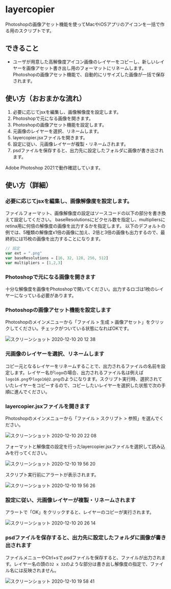 # layercopier

Photoshopの画像アセット機能を使ってMacやiOSアプリのアイコンを一括で作る用のスクリプトです。

## できること

 - ユーザが用意した高解像度アイコン画像のレイヤーをコピーし、新しいレイヤーを画像アセット書き出し用のフォーマットにリネームします。Photoshopの画像アセット機能で、自動的にリサイズした画像が一括で保存されます。

## 使い方（おおまかな流れ）

 1. 必要に応じてjsxを編集し、画像解像度を設定します。
 1. Photoshopで元になる画像を開きます。
 1. Photoshopの画像アセット機能を設定します。
 1. 元画像のレイヤーを選択、リネームします。
 1. layercopier.jsxファイルを開きます。
 1. 設定に従い、元画像レイヤーが複製・リネームされます。
 1. psdファイルを保存すると、出力先に設定したフォルダに画像が書き出されます。

Adobe Photoshop 2021で動作確認しています。

## 使い方（詳細）

### 必要に応じてjsxを編集し、画像解像度を設定します。

ファイルフォーマット、画像解像度の設定はソースコードの以下の部分を書き換えて設定してください。
baseResolutionsにピクセル数を指定し、multipliersにretina用に何倍の解像度の画像を出力するかを指定します。
以下のデフォルトの例では、5種類の解像度x1倍の画像に加え、2倍と3倍の画像も出力するので、最終的には15枚の画像を出力することになります。

```javascript
// 設定
var ext = ".png"
var baseResolutions = [16, 32, 128, 256, 512]
var multipliers = [1,2,3]
```

### Photoshopで元になる画像を開きます

十分な解像度を画像をPhotoshopで開いてください。出力するロゴは1枚のレイヤーになっている必要があります。

### Photoshopの画像アセット機能を設定します

Photoshopのメインメニューから「ファイル > 生成 > 画像アセット」をクリックしてください。チェックがついている状態になればOKです。

![スクリーンショット 2020-12-10 20 12 38](https://user-images.githubusercontent.com/75677927/101765214-5cfedc80-3b24-11eb-9901-a6113ceb8e39.png)

### 元画像のレイヤーを選択、リネームします

コピー元となるレイヤーをリネームすることで、出力されるファイルの名前を設定します。レイヤー名が`logo`の場合、出力されるファイル名は例えば`logo16.png`や`logo16@2.png`のようになります。スクリプト実行時、選択されていたレイヤーをコピーするので、コピーしたいレイヤーを選択した状態で次の手順に進んでください。

### layercopier.jsxファイルを開きます

Photoshopのメインメニューから「ファイル > スクリプト > 参照」を選んでください。

![スクリーンショット 2020-12-10 20 22 08](https://user-images.githubusercontent.com/75677927/101765971-6d638700-3b25-11eb-9bd1-2e46ccdc4424.png)

フォーマットと解像度の設定を行ったlayercopier.jsxファイルを選択して読み込みを行ってください。

![スクリーンショット 2020-12-10 19 56 20](https://user-images.githubusercontent.com/75677927/101765851-3e4d1580-3b25-11eb-8a8f-eda15e2c859d.png)

スクリプト実行前にアラートが表示されます。

![スクリーンショット 2020-12-10 19 56 26](https://user-images.githubusercontent.com/75677927/101766114-a7348d80-3b25-11eb-957e-d7b67df74bcb.png)

### 設定に従い、元画像レイヤーが複製・リネームされます

アラートで「OK」をクリックすると、レイヤーのコピーが実行されます。

![スクリーンショット 2020-12-10 20 26 14](https://user-images.githubusercontent.com/75677927/101766371-072b3400-3b26-11eb-9113-1f3ada1b41a1.png)

### psdファイルを保存すると、出力先に設定したフォルダに画像が書き出されます

ファイルメニューやCtrl+sで.psdファイルを保存すると、ファイルが出力されます。レイヤー名の頭の`32 x 32`のような部分は書き出し解像度の指定で、ファイル名には反映されません。

![スクリーンショット 2020-12-10 19 58 41](https://user-images.githubusercontent.com/75677927/101766559-4eb1c000-3b26-11eb-9155-9ffd0fa37654.png)

